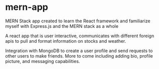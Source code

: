 # mern-app
MERN Stack app created to learn the React framework and familiarize myself with Express.js and the MERN stack as a whole

A react app that is user interactive, communicates with different foreign apis to pull and format information on stocks and weather.

Integration with MongoDB to create a user profile and send requests to other users to make friends. More to come including adding bio, profile picture, and messaging capabilities. 